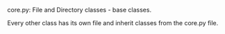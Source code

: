 core.py: File and Directory classes - base classes.

Every other class has its own file and inherit classes from the core.py file.
